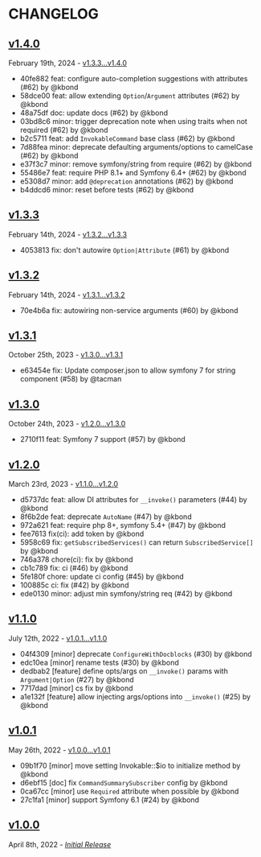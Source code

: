 # CHANGELOG

## [v1.4.0](https://github.com/zenstruck/console-extra/releases/tag/v1.4.0)

February 19th, 2024 - [v1.3.3...v1.4.0](https://github.com/zenstruck/console-extra/compare/v1.3.3...v1.4.0)

* 40fe882 feat: configure auto-completion suggestions with attributes (#62) by @kbond
* 58dce00 feat: allow extending `Option`/`Argument` attributes (#62) by @kbond
* 48a75df doc: update docs (#62) by @kbond
* 03bd8c6 minor: trigger deprecation note when using traits when not required (#62) by @kbond
* b2c5711 feat: add `InvokableCommand` base class (#62) by @kbond
* 7d88fea minor: deprecate defaulting arguments/options to camelCase (#62) by @kbond
* e37f3c7 minor: remove symfony/string from require (#62) by @kbond
* 55486e7 feat: require PHP 8.1+ and Symfony 6.4+ (#62) by @kbond
* e5308d7 minor: add `@deprecation` annotations (#62) by @kbond
* b4ddcd6 minor: reset before tests (#62) by @kbond

## [v1.3.3](https://github.com/zenstruck/console-extra/releases/tag/v1.3.3)

February 14th, 2024 - [v1.3.2...v1.3.3](https://github.com/zenstruck/console-extra/compare/v1.3.2...v1.3.3)

* 4053813 fix: don't autowire `Option|Attribute` (#61) by @kbond

## [v1.3.2](https://github.com/zenstruck/console-extra/releases/tag/v1.3.2)

February 14th, 2024 - [v1.3.1...v1.3.2](https://github.com/zenstruck/console-extra/compare/v1.3.1...v1.3.2)

* 70e4b6a fix: autowiring non-service arguments (#60) by @kbond

## [v1.3.1](https://github.com/zenstruck/console-extra/releases/tag/v1.3.1)

October 25th, 2023 - [v1.3.0...v1.3.1](https://github.com/zenstruck/console-extra/compare/v1.3.0...v1.3.1)

* e63454e fix: Update composer.json to allow symfony 7 for string component (#58) by @tacman

## [v1.3.0](https://github.com/zenstruck/console-extra/releases/tag/v1.3.0)

October 24th, 2023 - [v1.2.0...v1.3.0](https://github.com/zenstruck/console-extra/compare/v1.2.0...v1.3.0)

* 2710f11 feat: Symfony 7 support (#57) by @kbond

## [v1.2.0](https://github.com/zenstruck/console-extra/releases/tag/v1.2.0)

March 23rd, 2023 - [v1.1.0...v1.2.0](https://github.com/zenstruck/console-extra/compare/v1.1.0...v1.2.0)

* d5737dc feat: allow DI attributes for `__invoke()` parameters (#44) by @kbond
* 8f6b2de feat: deprecate `AutoName` (#47) by @kbond
* 972a621 feat: require php 8+, symfony 5.4+ (#47) by @kbond
* fee7613 fix(ci): add token by @kbond
* 5958c69 fix: `getSubscribedServices()` can return `SubscribedService[]` by @kbond
* 746a378 chore(ci): fix by @kbond
* cb1c789 fix: ci (#46) by @kbond
* 5fe180f chore: update ci config (#45) by @kbond
* 100885c ci: fix (#42) by @kbond
* ede0130 minor: adjust min symfony/string req (#42) by @kbond

## [v1.1.0](https://github.com/zenstruck/console-extra/releases/tag/v1.1.0)

July 12th, 2022 - [v1.0.1...v1.1.0](https://github.com/zenstruck/console-extra/compare/v1.0.1...v1.1.0)

* 04f4309 [minor] deprecate `ConfigureWithDocblocks` (#30) by @kbond
* edc10ea [minor] rename tests (#30) by @kbond
* dedbab2 [feature] define opts/args on `__invoke()` params with `Argument|Option` (#27) by @kbond
* 7717dad [minor] cs fix by @kbond
* a1e132f [feature] allow injecting args/options into `__invoke()` (#25) by @kbond

## [v1.0.1](https://github.com/zenstruck/console-extra/releases/tag/v1.0.1)

May 26th, 2022 - [v1.0.0...v1.0.1](https://github.com/zenstruck/console-extra/compare/v1.0.0...v1.0.1)

* 09b1f70 [minor] move setting Invokable::$io to initialize method by @kbond
* d6ebf15 [doc] fix `CommandSummarySubscriber` config by @kbond
* 0ca67cc [minor] use `Required` attribute when possible by @kbond
* 27c1fa1 [minor] support Symfony 6.1 (#24) by @kbond

## [v1.0.0](https://github.com/zenstruck/console-extra/releases/tag/v1.0.0)

April 8th, 2022 - _[Initial Release](https://github.com/zenstruck/console-extra/commits/v1.0.0)_

